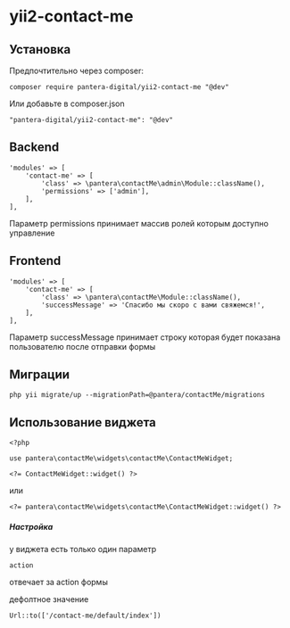 # yii2-contact-me

## Установка
Предпочтительно через composer:
```
composer require pantera-digital/yii2-contact-me "@dev"
```
Или добавьте в composer.json
```
"pantera-digital/yii2-contact-me": "@dev"
```

## Backend
```
'modules' => [
    'contact-me' => [
        'class' => \pantera\contactMe\admin\Module::className(),
        'permissions' => ['admin'],
    ],
],
```
Параметр permissions принимает массив ролей которым доступно управление

## Frontend 
```
'modules' => [
    'contact-me' => [
        'class' => \pantera\contactMe\Module::className(),
        'successMessage' => 'Спасибо мы скоро с вами свяжемся!',
    ],
],
```
Параметр successMessage принимает строку которая будет показана пользователю после отправки формы

## Миграции
```
php yii migrate/up --migrationPath=@pantera/contactMe/migrations
```

## Использование виджета
```
<?php

use pantera\contactMe\widgets\contactMe\ContactMeWidget;

<?= ContactMeWidget::widget() ?>
```
или
```
<?= pantera\contactMe\widgets\contactMe\ContactMeWidget::widget() ?>
```

##### Настройка
у виджета есть только один параметр
```
action
```
отвечает за action формы

дефолтное значение
```
Url::to(['/contact-me/default/index'])
```
